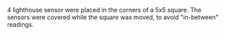 4 lighthouse sensor were placed in the corners of a 5x5 square.
The sensors were covered while the square was moved, to avoid "in-between" readings.